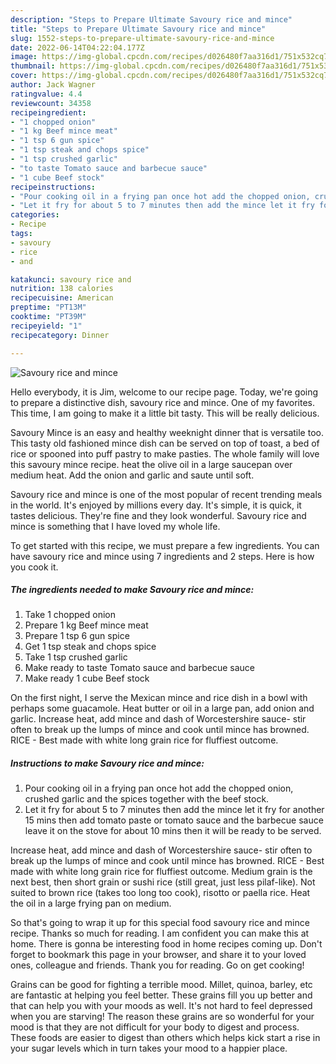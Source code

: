 ```yaml
---
description: "Steps to Prepare Ultimate Savoury rice and mince"
title: "Steps to Prepare Ultimate Savoury rice and mince"
slug: 1552-steps-to-prepare-ultimate-savoury-rice-and-mince
date: 2022-06-14T04:22:04.177Z
image: https://img-global.cpcdn.com/recipes/d026480f7aa316d1/751x532cq70/savoury-rice-and-mince-recipe-main-photo.jpg
thumbnail: https://img-global.cpcdn.com/recipes/d026480f7aa316d1/751x532cq70/savoury-rice-and-mince-recipe-main-photo.jpg
cover: https://img-global.cpcdn.com/recipes/d026480f7aa316d1/751x532cq70/savoury-rice-and-mince-recipe-main-photo.jpg
author: Jack Wagner
ratingvalue: 4.4
reviewcount: 34358
recipeingredient:
- "1 chopped onion"
- "1 kg Beef mince meat"
- "1 tsp 6 gun spice"
- "1 tsp steak and chops spice"
- "1 tsp crushed garlic"
- "to taste Tomato sauce and barbecue sauce"
- "1 cube Beef stock"
recipeinstructions:
- "Pour cooking oil in a frying pan once hot add the chopped onion, crushed garlic and the spices together with the beef stock."
- "Let it fry for about 5 to 7 minutes then add the mince let it fry for another 15 mins then add tomato paste or tomato sauce and the barbecue sauce leave it on the stove for about 10 mins then it will be ready to be served."
categories:
- Recipe
tags:
- savoury
- rice
- and

katakunci: savoury rice and 
nutrition: 138 calories
recipecuisine: American
preptime: "PT13M"
cooktime: "PT39M"
recipeyield: "1"
recipecategory: Dinner

---
```



![Savoury rice and mince](https://img-global.cpcdn.com/recipes/d026480f7aa316d1/751x532cq70/savoury-rice-and-mince-recipe-main-photo.jpg)

Hello everybody, it is Jim, welcome to our recipe page. Today, we're going to prepare a distinctive dish, savoury rice and mince. One of my favorites. This time, I am going to make it a little bit tasty. This will be really delicious.

Savoury Mince is an easy and healthy weeknight dinner that is versatile too. This tasty old fashioned mince dish can be served on top of toast, a bed of rice or spooned into puff pastry to make pasties. The whole family will love this savoury mince recipe. heat the olive oil in a large saucepan over medium heat. Add the onion and garlic and saute until soft.

Savoury rice and mince is one of the most popular of recent trending meals in the world. It's enjoyed by millions every day. It's simple, it is quick, it tastes delicious. They're fine and they look wonderful. Savoury rice and mince is something that I have loved my whole life.


To get started with this recipe, we must prepare a few ingredients. You can have savoury rice and mince using 7 ingredients and 2 steps. Here is how you cook it.

<!--inarticleads1-->

##### The ingredients needed to make Savoury rice and mince:

1. Take 1 chopped onion
1. Prepare 1 kg Beef mince meat
1. Prepare 1 tsp 6 gun spice
1. Get 1 tsp steak and chops spice
1. Take 1 tsp crushed garlic
1. Make ready to taste Tomato sauce and barbecue sauce
1. Make ready 1 cube Beef stock


On the first night, I serve the Mexican mince and rice dish in a bowl with perhaps some guacamole. Heat butter or oil in a large pan, add onion and garlic. Increase heat, add mince and dash of Worcestershire sauce- stir often to break up the lumps of mince and cook until mince has browned. RICE - Best made with white long grain rice for fluffiest outcome. 

<!--inarticleads2-->

##### Instructions to make Savoury rice and mince:

1. Pour cooking oil in a frying pan once hot add the chopped onion, crushed garlic and the spices together with the beef stock.
1. Let it fry for about 5 to 7 minutes then add the mince let it fry for another 15 mins then add tomato paste or tomato sauce and the barbecue sauce leave it on the stove for about 10 mins then it will be ready to be served.


Increase heat, add mince and dash of Worcestershire sauce- stir often to break up the lumps of mince and cook until mince has browned. RICE - Best made with white long grain rice for fluffiest outcome. Medium grain is the next best, then short grain or sushi rice (still great, just less pilaf-like). Not suited to brown rice (takes too long too cook), risotto or paella rice. Heat the oil in a large frying pan on medium. 

So that's going to wrap it up for this special food savoury rice and mince recipe. Thanks so much for reading. I am confident you can make this at home. There is gonna be interesting food in home recipes coming up. Don't forget to bookmark this page in your browser, and share it to your loved ones, colleague and friends. Thank you for reading. Go on get cooking!

Grains can be good for fighting a terrible mood. Millet, quinoa, barley, etc are fantastic at helping you feel better. These grains fill you up better and that can help you with your moods as well. It's not hard to feel depressed when you are starving! The reason these grains are so wonderful for your mood is that they are not difficult for your body to digest and process. These foods are easier to digest than others which helps kick start a rise in your sugar levels which in turn takes your mood to a happier place.
